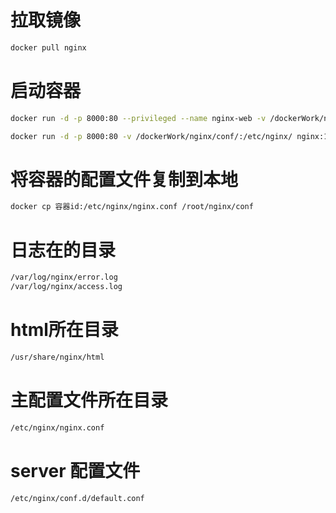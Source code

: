 # 拉取镜像

```bash
docker pull nginx
```

# 启动容器

```bash
docker run -d -p 8000:80 --privileged --name nginx-web -v /dockerWork/nginx/html:/usr/share/nginx/html -v /dockerWork/nginx/conf/:/etc/nginx/ -v /dockerWork/nginx/logs/:/var/log/nginx/ -v /dockerWork/nginx/conf.d/:/etc/nginx/conf.d/ nginx:1.11.3
```

```bash
docker run -d -p 8000:80 -v /dockerWork/nginx/conf/:/etc/nginx/ nginx:1.11.3
```



# 将容器的配置文件复制到本地

```bash
docker cp 容器id:/etc/nginx/nginx.conf /root/nginx/conf
```

# 日志在的目录

```bash
/var/log/nginx/error.log
/var/log/nginx/access.log
```

# html所在目录

```bash
/usr/share/nginx/html
```

# 主配置文件所在目录

```bash
/etc/nginx/nginx.conf
```

# server 配置文件

```bash
/etc/nginx/conf.d/default.conf
```

